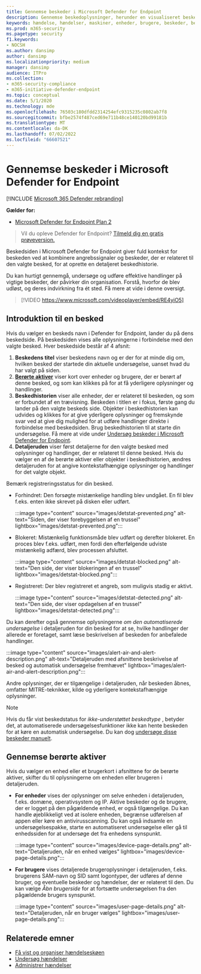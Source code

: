 ```yaml
---
title: Gennemse beskeder i Microsoft Defender for Endpoint
description: Gennemse beskedoplysninger, herunder en visualiseret beskedhistorie og detaljer for hvert trin i kæden.
keywords: hændelse, hændelser, maskiner, enheder, brugere, beskeder, besked, undersøgelse, graf, beviser
ms.prod: m365-security
ms.pagetype: security
f1.keywords:
- NOCSH
ms.author: dansimp
author: dansimp
ms.localizationpriority: medium
manager: dansimp
audience: ITPro
ms.collection:
- m365-security-compliance
- m365-initiative-defender-endpoint
ms.topic: conceptual
ms.date: 5/1/2020
ms.technology: mde
ms.openlocfilehash: 76503c180dfdd2314254efc9315235c0802ab7f8
ms.sourcegitcommit: bfbe2574f487ced69e711b48ce140120bd99181b
ms.translationtype: MT
ms.contentlocale: da-DK
ms.lasthandoff: 07/02/2022
ms.locfileid: "66607521"
---
```

# <a name="review-alerts-in-microsoft-defender-for-endpoint"></a>Gennemse beskeder i Microsoft Defender for Endpoint

[!INCLUDE [Microsoft 365 Defender rebranding](../../includes/microsoft-defender.md)]


**Gælder for:**
- [Microsoft Defender for Endpoint Plan 2](https://go.microsoft.com/fwlink/p/?linkid=2154037)

> Vil du opleve Defender for Endpoint? [Tilmeld dig en gratis prøveversion.](https://signup.microsoft.com/create-account/signup?products=7f379fee-c4f9-4278-b0a1-e4c8c2fcdf7e&ru=https://aka.ms/MDEp2OpenTrial?ocid=docs-wdatp-managealerts-abovefoldlink)

Beskedsiden i Microsoft Defender for Endpoint giver fuld kontekst for beskeden ved at kombinere angrebssignaler og beskeder, der er relateret til den valgte besked, for at oprette en detaljeret beskedhistorie.

Du kan hurtigt gennemgå, undersøge og udføre effektive handlinger på vigtige beskeder, der påvirker din organisation. Forstå, hvorfor de blev udløst, og deres indvirkning fra ét sted. Få mere at vide i denne oversigt.

> [!VIDEO https://www.microsoft.com/videoplayer/embed/RE4yiO5]

## <a name="getting-started-with-an-alert"></a>Introduktion til en besked

Hvis du vælger en beskeds navn i Defender for Endpoint, lander du på dens beskedside. På beskedsiden vises alle oplysningerne i forbindelse med den valgte besked. Hver beskedside består af 4 afsnit:

1. **Beskedens titel** viser beskedens navn og er der for at minde dig om, hvilken besked der startede din aktuelle undersøgelse, uanset hvad du har valgt på siden.
2. [**Berørte aktiver**](#review-affected-assets) viser kort over enheder og brugere, der er berørt af denne besked, og som kan klikkes på for at få yderligere oplysninger og handlinger.
3. **Beskedhistorien** viser alle enheder, der er relateret til beskeden, og som er forbundet af en trævisning. Beskeden i titlen er i fokus, første gang du lander på den valgte beskeds side. Objekter i beskedhistorien kan udvides og klikkes for at give yderligere oplysninger og fremskynde svar ved at give dig mulighed for at udføre handlinger direkte i forbindelse med beskedsiden. Brug beskedhistorien til at starte din undersøgelse. Få mere at vide under [Undersøg beskeder i Microsoft Defender for Endpoint](/microsoft-365/security/defender-endpoint/investigate-alerts).
4. **Detaljeruden** viser først detaljerne for den valgte besked med oplysninger og handlinger, der er relateret til denne besked. Hvis du vælger en af de berørte aktiver eller objekter i beskedhistorien, ændres detaljeruden for at angive kontekstafhængige oplysninger og handlinger for det valgte objekt.

Bemærk registreringsstatus for din besked.

- Forhindret: Den forsøgte mistænkelige handling blev undgået. En fil blev f.eks. enten ikke skrevet på disken eller udført.

  :::image type="content" source="images/detstat-prevented.png" alt-text="Siden, der viser forebyggelsen af en trussel" lightbox="images/detstat-prevented.png":::

- Blokeret: Mistænkelig funktionsmåde blev udført og derefter blokeret. En proces blev f.eks. udført, men fordi den efterfølgende udviste mistænkelig adfærd, blev processen afsluttet.

  :::image type="content" source="images/detstat-blocked.png" alt-text="Den side, der viser blokeringen af en trussel" lightbox="images/detstat-blocked.png":::

- Registreret: Der blev registreret et angreb, som muligvis stadig er aktivt.

  :::image type="content" source="images/detstat-detected.png" alt-text="Den side, der viser opdagelsen af en trussel" lightbox="images/detstat-detected.png":::

Du kan derefter også gennemse oplysningerne *om den automatiserede undersøgelse* i detaljeruden for din besked for at se, hvilke handlinger der allerede er foretaget, samt læse beskrivelsen af beskeden for anbefalede handlinger.

:::image type="content" source="images/alert-air-and-alert-description.png" alt-text="Detaljeruden med afsnittene beskrivelse af besked og automatisk undersøgelse fremhævet" lightbox="images/alert-air-and-alert-description.png":::

Andre oplysninger, der er tilgængelige i detaljeruden, når beskeden åbnes, omfatter MITRE-teknikker, kilde og yderligere kontekstafhængige oplysninger.

> [!NOTE]
> Hvis du får vist beskedstatus for *ikke-understøttet beskedtype* , betyder det, at automatiserede undersøgelsesfunktioner ikke kan hente beskeden for at køre en automatisk undersøgelse. Du kan dog [undersøge disse beskeder manuelt](../defender/investigate-incidents.md#alerts).

## <a name="review-affected-assets"></a>Gennemse berørte aktiver

Hvis du vælger en enhed eller et brugerkort i afsnittene for de berørte aktiver, skifter du til oplysningerne om enheden eller brugeren i detaljeruden.

- **For enheder** vises der oplysninger om selve enheden i detaljeruden, f.eks. domæne, operativsystem og IP. Aktive beskeder og de brugere, der er logget på den pågældende enhed, er også tilgængelige. Du kan handle øjeblikkeligt ved at isolere enheden, begrænse udførelsen af appen eller køre en antivirusscanning. Du kan også indsamle en undersøgelsespakke, starte en automatiseret undersøgelse eller gå til enhedssiden for at undersøge det fra enhedens synspunkt.

   :::image type="content" source="images/device-page-details.png" alt-text="Detaljeruden, når en enhed vælges" lightbox="images/device-page-details.png":::

- **For brugere** vises detaljerede brugeroplysninger i detaljeruden, f.eks. brugerens SAM-navn og SID samt logontyper, der udføres af denne bruger, og eventuelle beskeder og hændelser, der er relateret til den. Du kan vælge *Åbn brugerside* for at fortsætte undersøgelsen fra den pågældende brugers synspunkt.

   :::image type="content" source="images/user-page-details.png" alt-text="Detaljeruden, når en bruger vælges" lightbox="images/user-page-details.png":::

## <a name="related-topics"></a>Relaterede emner

- [Få vist og organiser hændelseskøen](view-incidents-queue.md)
- [Undersøg hændelser](investigate-incidents.md)
- [Administrer hændelser](manage-incidents.md)

